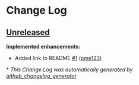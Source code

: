 # Change Log

## [Unreleased](https://github.com/pme123/changelog-test/tree/HEAD)

**Implemented enhancements:**

- Added link to README [\#1](https://github.com/pme123/changelog-test/pull/1) ([pme123](https://github.com/pme123))



\* *This Change Log was automatically generated by [github_changelog_generator](https://github.com/skywinder/Github-Changelog-Generator)*